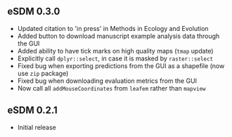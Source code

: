 ## eSDM 0.3.0
* Updated citation to 'in press' in Methods in Ecology and Evolution
* Added button to download manuscript example analysis data through the GUI
* Added ability to have tick marks on high quality maps (`tmap` update)
* Explicitly call `dplyr::select`, in case it is masked by `raster::select`
* Fixed bug when exporting predictions from the GUI as a shapefile (now use `zip` package)
* Fixed bug when downloading evaluation metrics from the GUI
* Now call all `addMouseCoordinates` from `leafem` rather than `mapview`

## eSDM 0.2.1
* Initial release
